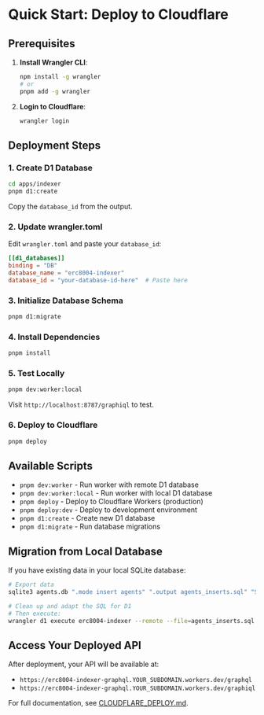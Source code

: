 # Quick Start: Deploy to Cloudflare

## Prerequisites

1. **Install Wrangler CLI**:
   ```bash
   npm install -g wrangler
   # or
   pnpm add -g wrangler
   ```

2. **Login to Cloudflare**:
   ```bash
   wrangler login
   ```

## Deployment Steps

### 1. Create D1 Database

```bash
cd apps/indexer
pnpm d1:create
```

Copy the `database_id` from the output.

### 2. Update wrangler.toml

Edit `wrangler.toml` and paste your `database_id`:

```toml
[[d1_databases]]
binding = "DB"
database_name = "erc8004-indexer"
database_id = "your-database-id-here"  # Paste here
```

### 3. Initialize Database Schema

```bash
pnpm d1:migrate
```

### 4. Install Dependencies

```bash
pnpm install
```

### 5. Test Locally

```bash
pnpm dev:worker:local
```

Visit `http://localhost:8787/graphiql` to test.

### 6. Deploy to Cloudflare

```bash
pnpm deploy
```

## Available Scripts

- `pnpm dev:worker` - Run worker with remote D1 database
- `pnpm dev:worker:local` - Run worker with local D1 database
- `pnpm deploy` - Deploy to Cloudflare Workers (production)
- `pnpm deploy:dev` - Deploy to development environment
- `pnpm d1:create` - Create new D1 database
- `pnpm d1:migrate` - Run database migrations

## Migration from Local Database

If you have existing data in your local SQLite database:

```bash
# Export data
sqlite3 agents.db ".mode insert agents" ".output agents_inserts.sql" "SELECT * FROM agents;"

# Clean up and adapt the SQL for D1
# Then execute:
wrangler d1 execute erc8004-indexer --remote --file=agents_inserts.sql
```

## Access Your Deployed API

After deployment, your API will be available at:
- `https://erc8004-indexer-graphql.YOUR_SUBDOMAIN.workers.dev/graphql`
- `https://erc8004-indexer-graphql.YOUR_SUBDOMAIN.workers.dev/graphiql`

For full documentation, see [CLOUDFLARE_DEPLOY.md](./CLOUDFLARE_DEPLOY.md).

